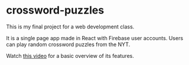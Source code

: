 # crossword-puzzles
This is my final project for a web development class.

It is a single page app made in React with Firebase user accounts. Users can play random crossword puzzles from the NYT.

Watch [this video](https://www.youtube.com/watch?v=7c9yn5x-etk) for a basic overview of its features.
